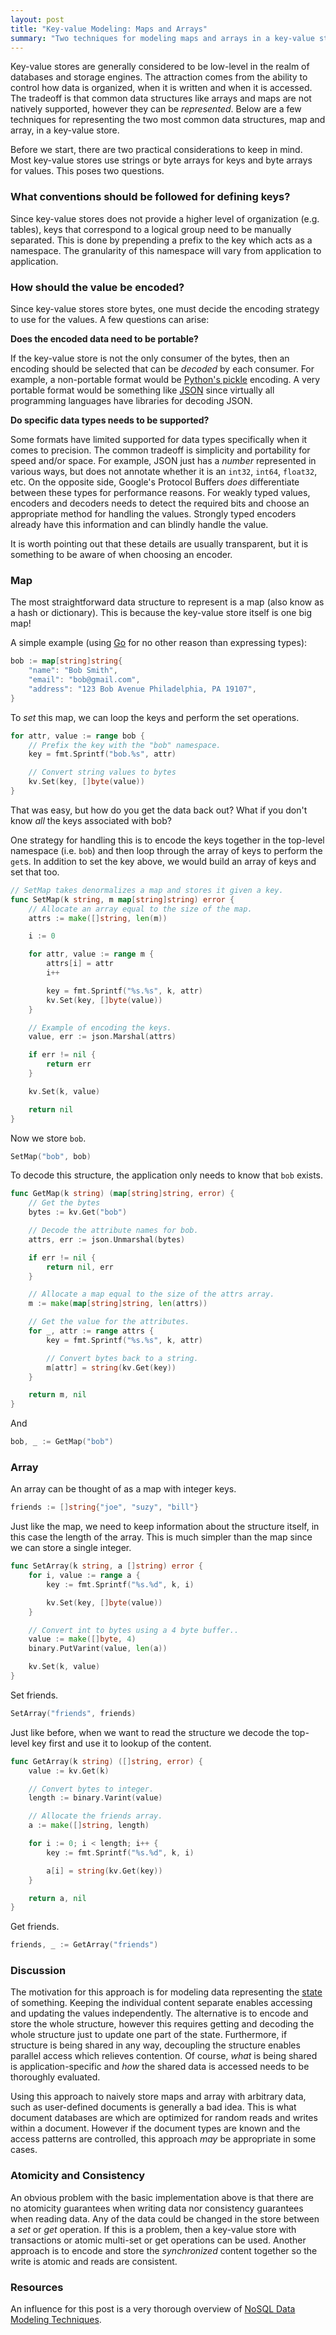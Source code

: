 ```yaml
---
layout: post
title: "Key-value Modeling: Maps and Arrays"
summary: "Two techniques for modeling maps and arrays in a key-value store."
---
```


Key-value stores are generally considered to be low-level in the realm of databases and storage engines. The attraction comes from the ability to control how data is organized, when it is written and when it is accessed. The tradeoff is that common data structures like arrays and maps are not natively supported, however they can be *represented*. Below are a few techniques for representing the two most common data structures, map and array, in a key-value store.

Before we start, there are two practical considerations to keep in mind. Most key-value stores use strings or byte arrays for keys and byte arrays for values. This poses two questions.

### What conventions should be followed for defining keys?

Since key-value stores does not provide a higher level of organization (e.g. tables), keys that correspond to a logical group need to be manually separated. This is done by prepending a prefix to the key which acts as a namespace. The granularity of this namespace will vary from application to application.

### How should the value be encoded?

Since key-value stores store bytes, one must decide the encoding strategy to use for the values. A few questions can arise:

**Does the encoded data need to be portable?**

If the key-value store is not the only consumer of the bytes, then an encoding should be selected that can be *decoded* by each consumer. For example, a non-portable format would be [Python's pickle](https://docs.python.org/3/library/pickle.html) encoding. A very portable format would be something like [JSON](http://json.org) since virtually all programming languages have libraries for decoding JSON.

**Do specific data types needs to be supported?**

Some formats have limited supported for data types specifically when it comes to precision. The common tradeoff is simplicity and portability for speed and/or space. For example, JSON just has a *number* represented in various ways, but does not annotate whether it is an `int32`, `int64`, `float32`, etc. On the opposite side, Google's Protocol Buffers *does* differentiate between these types for performance reasons. For weakly typed values, encoders and decoders needs to detect the required bits and choose an appropriate method for handling the values. Strongly typed encoders already have this information and can blindly handle the value.

It is worth pointing out that these details are usually transparent, but it is something to be aware of when choosing an encoder.

### Map

The most straightforward data structure to represent is a map (also know as a hash or dictionary). This is because the key-value store itself is one big map!

A simple example (using [Go](http://golang.org) for no other reason than expressing types):

```go
bob := map[string]string{
    "name": "Bob Smith",
    "email": "bob@gmail.com",
    "address": "123 Bob Avenue Philadelphia, PA 19107",
}
```

To *set* this map, we can loop the keys and perform the set operations.

```go
for attr, value := range bob {
    // Prefix the key with the "bob" namespace.
    key = fmt.Sprintf("bob.%s", attr)

    // Convert string values to bytes
    kv.Set(key, []byte(value))
}
```

That was easy, but how do you get the data back out? What if you don't know *all* the keys associated with bob?

One strategy for handling this is to encode the keys together in the top-level namespace (i.e. `bob`) and then loop through the array of keys to perform the `get`s. In addition to set the key above, we would build an array of keys and set that too.

```go
// SetMap takes denormalizes a map and stores it given a key.
func SetMap(k string, m map[string]string) error {
    // Allocate an array equal to the size of the map.
    attrs := make([]string, len(m))

    i := 0

    for attr, value := range m {
        attrs[i] = attr
        i++

        key = fmt.Sprintf("%s.%s", k, attr)
        kv.Set(key, []byte(value))
    }

    // Example of encoding the keys.
    value, err := json.Marshal(attrs)

    if err != nil {
        return err
    }

    kv.Set(k, value)

    return nil
}
```

Now we store `bob`.

```go
SetMap("bob", bob)
```

To decode this structure, the application only needs to know that `bob` exists.

```go
func GetMap(k string) (map[string]string, error) {
    // Get the bytes
    bytes := kv.Get("bob")

    // Decode the attribute names for bob.
    attrs, err := json.Unmarshal(bytes)

    if err != nil {
        return nil, err
    }

    // Allocate a map equal to the size of the attrs array.
    m := make(map[string]string, len(attrs))

    // Get the value for the attributes.
    for _, attr := range attrs {
        key = fmt.Sprintf("%s.%s", k, attr)

        // Convert bytes back to a string.
        m[attr] = string(kv.Get(key))
    }

    return m, nil
}
```

And

```go
bob, _ := GetMap("bob")
```

### Array

An array can be thought of as a map with integer keys.

```go
friends := []string{"joe", "suzy", "bill"}
```

Just like the map, we need to keep information about the structure itself, in this case the length of the array. This is much simpler than the map since we can store a single integer.

```go
func SetArray(k string, a []string) error {
    for i, value := range a {
        key := fmt.Sprintf("%s.%d", k, i)

        kv.Set(key, []byte(value))
    }

    // Convert int to bytes using a 4 byte buffer..
    value := make([]byte, 4)
    binary.PutVarint(value, len(a))

    kv.Set(k, value)
}
```

Set friends.

```go
SetArray("friends", friends)
```

Just like before, when we want to read the structure we decode the top-level key first and use it to lookup of the content.

```go
func GetArray(k string) ([]string, error) {
    value := kv.Get(k)

    // Convert bytes to integer.
    length := binary.Varint(value)

    // Allocate the friends array.
    a := make([]string, length)

    for i := 0; i < length; i++ {
        key := fmt.Sprintf("%s.%d", k, i)

        a[i] = string(kv.Get(key))
    }

    return a, nil
}
```

Get friends.

```go
friends, _ := GetArray("friends")
```

### Discussion

The motivation for this approach is for modeling data representing the [state](https://en.wikipedia.org/wiki/State_(computer_science)) of something. Keeping the individual content separate enables accessing and updating the values independently. The alternative is to encode and store the whole structure, however this requires getting and decoding the whole structure just to update one part of the state. Furthermore, if structure is being shared in any way, decoupling the structure enables parallel access which relieves contention. Of course, *what* is being shared is application-specific and *how* the shared data is accessed needs to be thoroughly evaluated.

Using this approach to naively store maps and array with arbitrary data, such as user-defined documents is generally a bad idea. This is what document databases are which are optimized for random reads and writes within a document. However if the document types are known and the access patterns are controlled, this approach *may* be appropriate in some cases.

### Atomicity and Consistency

An obvious problem with the basic implementation above is that there are no atomicity guarantees when writing data nor consistency guarantees when reading data. Any of the data could be changed in the store between a *set* or *get* operation. If this is a problem, then a key-value store with transactions or atomic multi-set or get operations can be used. Another approach is to encode and store the *synchronized* content together so the write is atomic and reads are consistent.

### Resources

An influence for this post is a very thorough overview of [NoSQL Data Modeling Techniques](https://highlyscalable.wordpress.com/2012/03/01/nosql-data-modeling-techniques/).
